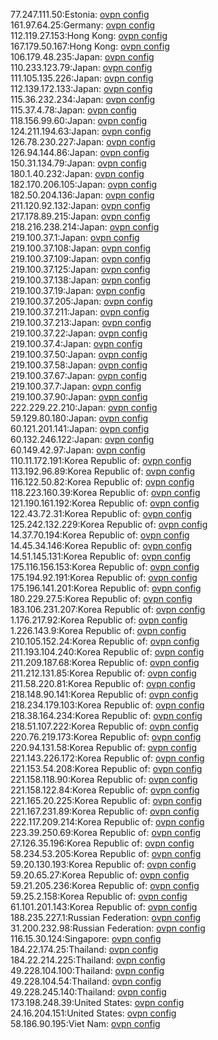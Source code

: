 77.247.111.50:Estonia: [ovpn config](vpn/77_247_111_50.ovpn)  
161.97.64.25:Germany: [ovpn config](vpn/161_97_64_25.ovpn)  
112.119.27.153:Hong Kong: [ovpn config](vpn/112_119_27_153.ovpn)  
167.179.50.167:Hong Kong: [ovpn config](vpn/167_179_50_167.ovpn)  
106.179.48.235:Japan: [ovpn config](vpn/106_179_48_235.ovpn)  
110.233.123.79:Japan: [ovpn config](vpn/110_233_123_79.ovpn)  
111.105.135.226:Japan: [ovpn config](vpn/111_105_135_226.ovpn)  
112.139.172.133:Japan: [ovpn config](vpn/112_139_172_133.ovpn)  
115.36.232.234:Japan: [ovpn config](vpn/115_36_232_234.ovpn)  
115.37.4.78:Japan: [ovpn config](vpn/115_37_4_78.ovpn)  
118.156.99.60:Japan: [ovpn config](vpn/118_156_99_60.ovpn)  
124.211.194.63:Japan: [ovpn config](vpn/124_211_194_63.ovpn)  
126.78.230.227:Japan: [ovpn config](vpn/126_78_230_227.ovpn)  
126.94.144.86:Japan: [ovpn config](vpn/126_94_144_86.ovpn)  
150.31.134.79:Japan: [ovpn config](vpn/150_31_134_79.ovpn)  
180.1.40.232:Japan: [ovpn config](vpn/180_1_40_232.ovpn)  
182.170.206.105:Japan: [ovpn config](vpn/182_170_206_105.ovpn)  
182.50.204.136:Japan: [ovpn config](vpn/182_50_204_136.ovpn)  
211.120.92.132:Japan: [ovpn config](vpn/211_120_92_132.ovpn)  
217.178.89.215:Japan: [ovpn config](vpn/217_178_89_215.ovpn)  
218.216.238.214:Japan: [ovpn config](vpn/218_216_238_214.ovpn)  
219.100.37.1:Japan: [ovpn config](vpn/219_100_37_1.ovpn)  
219.100.37.108:Japan: [ovpn config](vpn/219_100_37_108.ovpn)  
219.100.37.109:Japan: [ovpn config](vpn/219_100_37_109.ovpn)  
219.100.37.125:Japan: [ovpn config](vpn/219_100_37_125.ovpn)  
219.100.37.138:Japan: [ovpn config](vpn/219_100_37_138.ovpn)  
219.100.37.19:Japan: [ovpn config](vpn/219_100_37_19.ovpn)  
219.100.37.205:Japan: [ovpn config](vpn/219_100_37_205.ovpn)  
219.100.37.211:Japan: [ovpn config](vpn/219_100_37_211.ovpn)  
219.100.37.213:Japan: [ovpn config](vpn/219_100_37_213.ovpn)  
219.100.37.22:Japan: [ovpn config](vpn/219_100_37_22.ovpn)  
219.100.37.4:Japan: [ovpn config](vpn/219_100_37_4.ovpn)  
219.100.37.50:Japan: [ovpn config](vpn/219_100_37_50.ovpn)  
219.100.37.58:Japan: [ovpn config](vpn/219_100_37_58.ovpn)  
219.100.37.67:Japan: [ovpn config](vpn/219_100_37_67.ovpn)  
219.100.37.7:Japan: [ovpn config](vpn/219_100_37_7.ovpn)  
219.100.37.90:Japan: [ovpn config](vpn/219_100_37_90.ovpn)  
222.229.22.210:Japan: [ovpn config](vpn/222_229_22_210.ovpn)  
59.129.80.180:Japan: [ovpn config](vpn/59_129_80_180.ovpn)  
60.121.201.141:Japan: [ovpn config](vpn/60_121_201_141.ovpn)  
60.132.246.122:Japan: [ovpn config](vpn/60_132_246_122.ovpn)  
60.149.42.97:Japan: [ovpn config](vpn/60_149_42_97.ovpn)  
110.11.172.191:Korea Republic of: [ovpn config](vpn/110_11_172_191.ovpn)  
113.192.96.89:Korea Republic of: [ovpn config](vpn/113_192_96_89.ovpn)  
116.122.50.82:Korea Republic of: [ovpn config](vpn/116_122_50_82.ovpn)  
118.223.160.39:Korea Republic of: [ovpn config](vpn/118_223_160_39.ovpn)  
121.190.161.192:Korea Republic of: [ovpn config](vpn/121_190_161_192.ovpn)  
122.43.72.31:Korea Republic of: [ovpn config](vpn/122_43_72_31.ovpn)  
125.242.132.229:Korea Republic of: [ovpn config](vpn/125_242_132_229.ovpn)  
14.37.70.194:Korea Republic of: [ovpn config](vpn/14_37_70_194.ovpn)  
14.45.34.146:Korea Republic of: [ovpn config](vpn/14_45_34_146.ovpn)  
14.51.145.131:Korea Republic of: [ovpn config](vpn/14_51_145_131.ovpn)  
175.116.156.153:Korea Republic of: [ovpn config](vpn/175_116_156_153.ovpn)  
175.194.92.191:Korea Republic of: [ovpn config](vpn/175_194_92_191.ovpn)  
175.196.141.201:Korea Republic of: [ovpn config](vpn/175_196_141_201.ovpn)  
180.229.27.5:Korea Republic of: [ovpn config](vpn/180_229_27_5.ovpn)  
183.106.231.207:Korea Republic of: [ovpn config](vpn/183_106_231_207.ovpn)  
1.176.217.92:Korea Republic of: [ovpn config](vpn/1_176_217_92.ovpn)  
1.226.143.9:Korea Republic of: [ovpn config](vpn/1_226_143_9.ovpn)  
210.105.152.24:Korea Republic of: [ovpn config](vpn/210_105_152_24.ovpn)  
211.193.104.240:Korea Republic of: [ovpn config](vpn/211_193_104_240.ovpn)  
211.209.187.68:Korea Republic of: [ovpn config](vpn/211_209_187_68.ovpn)  
211.212.131.85:Korea Republic of: [ovpn config](vpn/211_212_131_85.ovpn)  
211.58.220.81:Korea Republic of: [ovpn config](vpn/211_58_220_81.ovpn)  
218.148.90.141:Korea Republic of: [ovpn config](vpn/218_148_90_141.ovpn)  
218.234.179.103:Korea Republic of: [ovpn config](vpn/218_234_179_103.ovpn)  
218.38.164.234:Korea Republic of: [ovpn config](vpn/218_38_164_234.ovpn)  
218.51.107.222:Korea Republic of: [ovpn config](vpn/218_51_107_222.ovpn)  
220.76.219.173:Korea Republic of: [ovpn config](vpn/220_76_219_173.ovpn)  
220.94.131.58:Korea Republic of: [ovpn config](vpn/220_94_131_58.ovpn)  
221.143.226.172:Korea Republic of: [ovpn config](vpn/221_143_226_172.ovpn)  
221.153.54.208:Korea Republic of: [ovpn config](vpn/221_153_54_208.ovpn)  
221.158.118.90:Korea Republic of: [ovpn config](vpn/221_158_118_90.ovpn)  
221.158.122.84:Korea Republic of: [ovpn config](vpn/221_158_122_84.ovpn)  
221.165.20.225:Korea Republic of: [ovpn config](vpn/221_165_20_225.ovpn)  
221.167.231.89:Korea Republic of: [ovpn config](vpn/221_167_231_89.ovpn)  
222.117.209.214:Korea Republic of: [ovpn config](vpn/222_117_209_214.ovpn)  
223.39.250.69:Korea Republic of: [ovpn config](vpn/223_39_250_69.ovpn)  
27.126.35.196:Korea Republic of: [ovpn config](vpn/27_126_35_196.ovpn)  
58.234.53.205:Korea Republic of: [ovpn config](vpn/58_234_53_205.ovpn)  
59.20.130.193:Korea Republic of: [ovpn config](vpn/59_20_130_193.ovpn)  
59.20.65.27:Korea Republic of: [ovpn config](vpn/59_20_65_27.ovpn)  
59.21.205.236:Korea Republic of: [ovpn config](vpn/59_21_205_236.ovpn)  
59.25.2.158:Korea Republic of: [ovpn config](vpn/59_25_2_158.ovpn)  
61.101.201.143:Korea Republic of: [ovpn config](vpn/61_101_201_143.ovpn)  
188.235.227.1:Russian Federation: [ovpn config](vpn/188_235_227_1.ovpn)  
31.200.232.98:Russian Federation: [ovpn config](vpn/31_200_232_98.ovpn)  
116.15.30.124:Singapore: [ovpn config](vpn/116_15_30_124.ovpn)  
184.22.174.25:Thailand: [ovpn config](vpn/184_22_174_25.ovpn)  
184.22.214.225:Thailand: [ovpn config](vpn/184_22_214_225.ovpn)  
49.228.104.100:Thailand: [ovpn config](vpn/49_228_104_100.ovpn)  
49.228.104.54:Thailand: [ovpn config](vpn/49_228_104_54.ovpn)  
49.228.245.140:Thailand: [ovpn config](vpn/49_228_245_140.ovpn)  
173.198.248.39:United States: [ovpn config](vpn/173_198_248_39.ovpn)  
24.16.204.151:United States: [ovpn config](vpn/24_16_204_151.ovpn)  
58.186.90.195:Viet Nam: [ovpn config](vpn/58_186_90_195.ovpn)  
